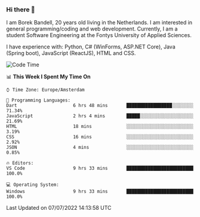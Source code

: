 ### Hi there 👋

I am Borek Bandell, 20 years old living in the Netherlands. I am interested in general programming/coding and web development. Currently, I am a student Software Engineering at the Fontys University of Applied Sciences.

I have experience with: Python, C# (WinForms, ASP.NET Core), Java (Spring boot), JavaScript (ReactJS), HTML and CSS.

<!--START_SECTION:waka-->
![Code Time](http://img.shields.io/badge/Code%20Time-207%20hrs%2056%20mins-blue)

📊 **This Week I Spent My Time On** 

```text
⌚︎ Time Zone: Europe/Amsterdam

💬 Programming Languages: 
Dart                     6 hrs 48 mins       █████████████████░░░░░░░░   71.34% 
JavaScript               2 hrs 4 mins        █████░░░░░░░░░░░░░░░░░░░░   21.69% 
HTML                     18 mins             ░░░░░░░░░░░░░░░░░░░░░░░░░   3.19% 
CSS                      16 mins             ░░░░░░░░░░░░░░░░░░░░░░░░░   2.92% 
JSON                     4 mins              ░░░░░░░░░░░░░░░░░░░░░░░░░   0.85%

🔥 Editors: 
VS Code                  9 hrs 33 mins       █████████████████████████   100.0%

💻 Operating System: 
Windows                  9 hrs 33 mins       █████████████████████████   100.0%

```


 Last Updated on 07/07/2022 14:13:58 UTC
<!--END_SECTION:waka-->

<!--**tcBorek2002/tcBorek2002** is a ✨ _special_ ✨ repository because its `README.md` (this file) appears on your GitHub profile.

Here are some ideas to get you started:

- 🔭 I’m currently working on ...
- 🌱 I’m currently learning ...
- 👯 I’m looking to collaborate on ...
- 🤔 I’m looking for help with ...
- 💬 Ask me about ...
- 📫 How to reach me: ...
- 😄 Pronouns: ...
- ⚡ Fun fact: ...
-->
